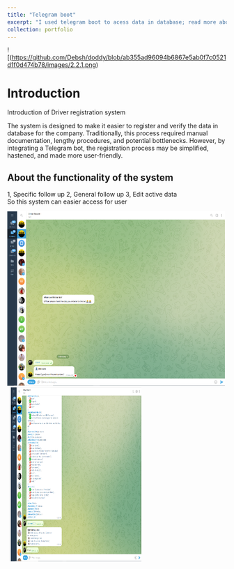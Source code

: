 ```yaml
---
title: "Telegram boot"
excerpt: "I used telegram boot to acess data in database; read more about it here."
collection: portfolio
---
```

![(https://github.com/Debsh/doddy/blob/ab355ad96094b6867e5ab0f7c0521d1f0d474b78/images/2.2.1.png)
# Introduction

Introduction of Driver registration system

The system is designed to make it easier to register and verify the data in database for the company.
Traditionally, this process required manual documentation, lengthy procedures, and potential bottlenecks. 
However, by integrating a Telegram bot, the registration process may be simplified, hastened, and made more user-friendly.

## About the functionality of the system
1, Specific follow up 
2, General follow up 
3, Edit active data  
So this system can easier access for user 

<img src="https://github.com/Debsh/doddy/blob/ab355ad96094b6867e5ab0f7c0521d1f0d474b78/images/2.3..png"  width="500" height="400" > &nbsp;
<img src="https://github.com/Debsh/doddy/blob/ab355ad96094b6867e5ab0f7c0521d1f0d474b78/images/2.7.png"  width="300" height="400">
